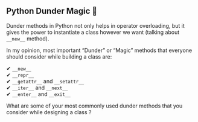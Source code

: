 ## Python Dunder Magic 🐍

Dunder methods in Python not only helps in operator overloading, but it gives the power to instantiate a class however we want (talking about `__new__` method).

In my opinion, most important “Dunder” or “Magic” methods that everyone should consider while building a class are:

✔ `__new__`</br>
✔ `__repr__`</br>
✔ `__getattr__` and `__setattr__`</br>
✔ `__iter__` and `__next__`</br>
✔ `__enter__` and `__exit__`</br>

What are some of your most commonly used dunder methods that you consider while designing a class ?
